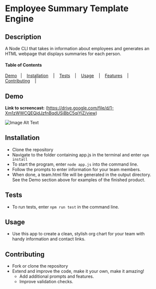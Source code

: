 
# Employee Summary Template Engine

## Description
A Node CLI that takes in information about employees and generates an HTML webpage that displays summaries for each person.

#### Table of Contents

[Demo](#demo) &nbsp;&nbsp;| &nbsp;&nbsp; [Installation](#installation) &nbsp;&nbsp; | &nbsp;&nbsp; [Tests](#tests) &nbsp;&nbsp; | &nbsp;&nbsp; [Usage](#useage) &nbsp;&nbsp; | &nbsp;&nbsp; [Features](#features) &nbsp;&nbsp; | &nbsp;&nbsp; [Contributing](#contributing) &nbsp;&nbsp; | &nbsp;&nbsp; 
## Demo
**Link to screencast:** (https://drive.google.com/file/d/1-Xm1zWWCQEQjdJzfnBqdUSjBbC5qiYiZ/view)

![Image Alt Text](assets/demo.gif)



## Installation
- Clone the repository
- Navigate to the folder containing app.js in the terminal and enter ```npm install```
- To start the program, enter ```node app.js``` into the command line.
- Follow the prompts to enter information for your team members.
- When done, a team.html file will be generated in the output directory. See the Demo section above for examples of the finished product.


## Tests
- To run tests, enter ```npm run test``` in the command line.

## Usage
- Use this app to create a clean, stylish org chart for your team with handy information and contact links.



## Contributing
- Fork or clone the repository
- Extend and improve the code, make it your own, make it amazing!
    - Add additional prompts and features.
    - Improve validation checks.

